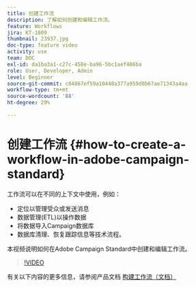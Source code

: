 ```yaml
---
title: 创建工作流
description: 了解如何创建和编辑工作流。
feature: Workflows
jira: KT-1809
thumbnail: 23937.jpg
doc-type: feature video
activity: use
team: DOC
exl-id: da1ba3a1-c27c-458e-ba96-5bc1aef486ba
role: User, Developer, Admin
level: Beginner
source-git-commit: c84867ef59a10448a377a959d0b67ae71343a4aa
workflow-type: tm+mt
source-wordcount: '88'
ht-degree: 29%

---
```


# 创建工作流 {#how-to-create-a-workflow-in-adobe-campaign-standard}

工作流可以在不同的上下文中使用，例如：

* 定位以管理受众或发送消息
* 数据管理(ETL)以操作数据
* 将数据导入Campaign数据库
* 数据库清理、恢复跟踪信息等技术流程。

本视频说明如何在Adobe Campaign Standard中创建和编辑工作流。

>[!VIDEO](https://video.tv.adobe.com/v/23937?quality=12&learn=on)

有关以下内容的更多信息，请参阅产品文档 [构建工作流（文档）](https://experienceleague.adobe.com/docs/campaign-standard/using/managing-processes-and-data/workflow-general-operation/building-a-workflow.html)
